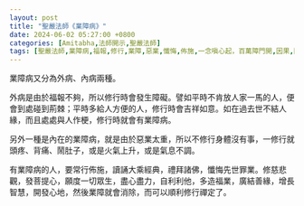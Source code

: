 ```yaml
---
layout: post
title: "聖嚴法師《業障病》"
date: 2024-06-02 05:27:00 +0800
categories: [Amitabha,法師開示,聖嚴法師]
tags: [聖嚴法師,業障病,福報,修行,業障,惡業,懺悔,佈施,一念嗔心起，百萬障門開,因果,因果業報，自作自受,善惡因果，決定有報,虛心,獨慎,起念動心,別業,共業,佛陀,口業,搬弄是非,製造是非,靜坐常思己過，閒談莫論人非,十二因緣經,正語,忍辱,假相,罪從心起將心懺，心若滅時罪亦亡,業,業力,果報,念佛,持戒,造業,帶業往生,身口意,五戒,持戒,殺生,不與取,邪淫,偷盜,挑撥離間,妄語,惡口,因果,果報,懺悔,後不再造,逆境惡緣,斷惡修善]
---
```



業障病又分為外病、內病兩種。

外病是由於福報不夠，所以修行時會發生障礙。譬如平時不肯放人家一馬的人，便會到處碰到荊棘；平時多給人方便的人，修行時會吉祥如意。如在過去世不結人緣，而且處處與人作梗，修行時就會有業障病。

另外一種是內在的業障病，就是由於惡業太重，所以不修行身體沒有事，一修行就頭疼、背痛、鬧肚子，或是火氣上升，或是氣息不調。

有業障病的人，要常行佈施，讀誦大乘經典，禮拜諸佛，懺悔先世罪業。修慈悲觀，發菩提心，願度一切眾生，盡心盡力，自利利他，多造福業，廣結善緣，增長智慧，開發心地，然後業障就會消除，而可以順利修行禪定了。

